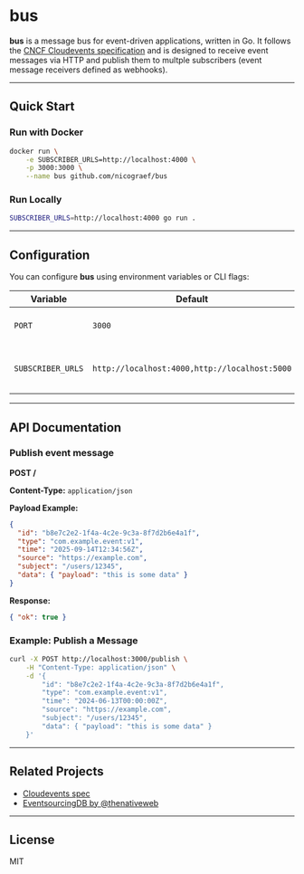 # bus

**bus** is a message bus for event-driven applications, written in Go. It follows the [CNCF Cloudevents specification](https://cloudevents.io) and is designed to receive event messages via HTTP and publish them to multple subscribers (event message receivers defined as webhooks).

---

## Quick Start

### Run with Docker

```bash
docker run \
	-e SUBSCRIBER_URLS=http://localhost:4000 \
	-p 3000:3000 \
	--name bus github.com/nicograef/bus
```

### Run Locally

```sh
SUBSCRIBER_URLS=http://localhost:4000 go run .
```

---

## Configuration

You can configure **bus** using environment variables or CLI flags:

| Variable        | Default                                       | Description                     |
| --------------- | --------------------------------------------- | ------------------------------- |
| `PORT`          | `3000`                                        | Port for HTTP server            |
| `SUBSCRIBER_URLS` | `http://localhost:4000,http://localhost:5000` | Webhook URLs for event delivery |

---

## API Documentation

### Publish event message

**POST /**

**Content-Type:** `application/json`

**Payload Example:**

```json
{
  "id": "b8e7c2e2-1f4a-4c2e-9c3a-8f7d2b6e4a1f",
  "type": "com.example.event:v1",
  "time": "2025-09-14T12:34:56Z",
  "source": "https://example.com",
  "subject": "/users/12345",
  "data": { "payload": "this is some data" }
}
```

**Response:**

```json
{ "ok": true }
```

### Example: Publish a Message

```sh
curl -X POST http://localhost:3000/publish \
    -H "Content-Type: application/json" \
    -d '{
        "id": "b8e7c2e2-1f4a-4c2e-9c3a-8f7d2b6e4a1f",
        "type": "com.example.event:v1",
        "time": "2024-06-13T00:00:00Z",
        "source": "https://example.com",
        "subject": "/users/12345",
        "data": { "payload": "this is some data" }
    }'
```

---

## Related Projects

- [Cloudevents spec](https://github.com/cloudevents/spec/blob/v1.0.2/cloudevents/spec.md)
- [EventsourcingDB by @thenativeweb](https://www.thenativeweb.io/products/eventsourcingdb)

---

## License

MIT
